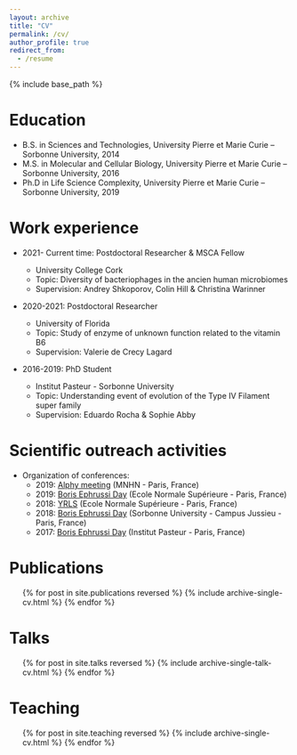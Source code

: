 ```yaml
---
layout: archive
title: "CV"
permalink: /cv/
author_profile: true
redirect_from:
  - /resume
---
```


{% include base_path %}

Education
======
* B.S. in Sciences and Technologies, University Pierre et Marie Curie – Sorbonne University, 2014
* M.S. in Molecular and Cellular Biology, University Pierre et Marie Curie – Sorbonne University, 2016
* Ph.D in Life Science Complexity, University Pierre et Marie Curie – Sorbonne University, 2019

Work experience
======
* 2021- Current time: Postdoctoral Researcher & MSCA Fellow
  * University College Cork
  * Topic: Diversity of bacteriophages in the ancien human microbiomes
  * Supervision: Andrey Shkoporov, Colin Hill & Christina Warinner
  
* 2020-2021: Postdoctoral Researcher 
  * University of Florida
  * Topic: Study of enzyme of unknown function related to the vitamin B6
  * Supervision: Valerie de Crecy Lagard
  
* 2016-2019: PhD Student
  * Institut Pasteur - Sorbonne University
  * Topic: Understanding event of evolution of the Type IV Filament super family
  * Supervision: Eduardo Rocha & Sophie Abby

Scientific outreach activities
======
* Organization of conferences:
  * 2019: [Alphy meeting](https://lbbe-dmz.univ-lyon1.fr/alphy-legacy/lbbe-dmz.univ-lyon1.fr/spip_alphy/spip349d.html?article70) (MNHN - Paris, France)
  * 2019: [Boris Ephrussi Day](https://sites.google.com/site/journeeborisephrussi/) (Ecole Normale Supérieure - Paris, France)
  * 2018: [YRLS](http://yr2i.org/wp-content/uploads/2018/02/poster_YRLS_2018_VFinale2-copie.jpg) (Ecole Normale Supérieure - Paris, France)
  * 2018: [Boris Ephrussi Day](https://sites.google.com/site/journeeborisephrussi/) (Sorbonne University - Campus Jussieu - Paris, France)
  * 2017: [Boris Ephrussi Day](https://sites.google.com/site/journeeborisephrussi/) (Institut Pasteur - Paris, France)

Publications
======
  <ul>{% for post in site.publications reversed %}
    {% include archive-single-cv.html %}
  {% endfor %}</ul>
  
Talks
======
  <ul>{% for post in site.talks reversed %}
    {% include archive-single-talk-cv.html  %}
  {% endfor %}</ul>
  
Teaching
======
  <ul>{% for post in site.teaching reversed %}
    {% include archive-single-cv.html %}
  {% endfor %}</ul>
